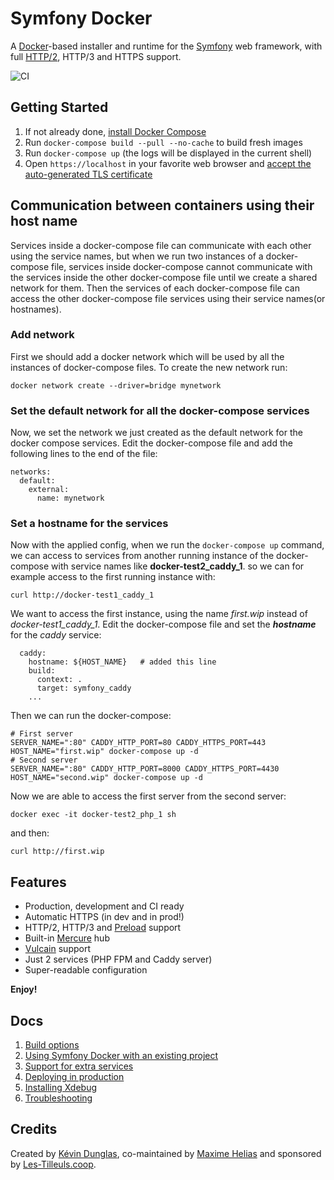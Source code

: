 # Symfony Docker

A [Docker](https://www.docker.com/)-based installer and runtime for the [Symfony](https://symfony.com) web framework, with full [HTTP/2](https://symfony.com/doc/current/weblink.html), HTTP/3 and HTTPS support.

![CI](https://github.com/dunglas/symfony-docker/workflows/CI/badge.svg)

## Getting Started

1. If not already done, [install Docker Compose](https://docs.docker.com/compose/install/)
2. Run `docker-compose build --pull --no-cache` to build fresh images
3. Run `docker-compose up` (the logs will be displayed in the current shell)
4. Open `https://localhost` in your favorite web browser and [accept the auto-generated TLS certificate](https://stackoverflow.com/a/15076602/1352334)

## Communication between containers using their host name

Services inside a docker-compose file can communicate with each other using the service names, but when we run two instances of a docker-compose file, services inside docker-compose cannot communicate with the services inside the other docker-compose file until we create a shared network for them.
Then the services of each docker-compose file can access the other docker-compose file services using their service names(or hostnames).

### Add network
First we should add a docker network which will be used by all the instances of docker-compose files. To create the new network run:

```
docker network create --driver=bridge mynetwork
```

### Set the default network for all the docker-compose services
Now, we set the network we just created as the default network for the docker compose services. Edit the docker-compose file and add the following lines to the end of the file:

```
networks:
  default:
    external:
      name: mynetwork
```
### Set a hostname for the services
Now with the applied config, when we run the `docker-compose up` command, we can access to services from another running instance of the docker-compose with service names like **docker-test2_caddy_1**. so we can for example access to the first running instance with:

```
curl http://docker-test1_caddy_1
```
We want to access the first instance, using the name *first.wip* instead of *docker-test1_caddy_1*. Edit the docker-compose file and set the ***hostname*** for the *caddy* service:
```
  caddy:
    hostname: ${HOST_NAME}   # added this line
    build:
      context: .
      target: symfony_caddy
    ...
```

Then we can run the docker-compose:
```
# First server
SERVER_NAME=":80" CADDY_HTTP_PORT=80 CADDY_HTTPS_PORT=443 HOST_NAME="first.wip" docker-compose up -d
# Second server
SERVER_NAME=":80" CADDY_HTTP_PORT=8000 CADDY_HTTPS_PORT=4430 HOST_NAME="second.wip" docker-compose up -d
```

Now we are able to access the first server from the second server:

```
docker exec -it docker-test2_php_1 sh
```
and then:
```
curl http://first.wip
```

## Features

* Production, development and CI ready
* Automatic HTTPS (in dev and in prod!)
* HTTP/2, HTTP/3 and [Preload](https://symfony.com/doc/current/web_link.html) support
* Built-in [Mercure](https://symfony.com/doc/current/mercure.html) hub
* [Vulcain](https://vulcain.rocks) support
* Just 2 services (PHP FPM and Caddy server)
* Super-readable configuration

**Enjoy!**

## Docs

1. [Build options](docs/build.md)
2. [Using Symfony Docker with an existing project](docs/existing-project.md)
3. [Support for extra services](docs/extra-services.md)
4. [Deploying in production](docs/production.md)
5. [Installing Xdebug](docs/xdebug.md)
6. [Troubleshooting](docs/troubleshooting.md)

## Credits

Created by [Kévin Dunglas](https://dunglas.fr), co-maintained by [Maxime Helias](https://twitter.com/maxhelias) and sponsored by [Les-Tilleuls.coop](https://les-tilleuls.coop).
